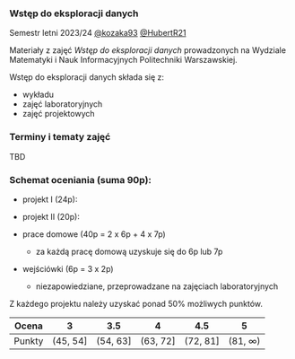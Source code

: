 ### Wstęp do eksploracji danych

Semestr letni 2023/24 [@kozaka93](https://github.com/kozaka93) [@HubertR21](https://github.com/HubertR21) 

Materiały z zajęć *Wstęp do eksploracji danych* prowadzonych na Wydziale Matematyki i Nauk Informacyjnych Politechniki Warszawskiej.

Wstęp do eksploracji danych składa się z:

-   wykładu
-   zajęć laboratoryjnych
-   zajęć projektowych

### Terminy i tematy zajęć 

TBD

### Schemat oceniania (suma 90p):

- projekt I (24p):

- projekt II (20p):

- prace domowe (40p = 2 x 6p + 4 x 7p)
	- za każdą pracę domową uzyskuje się do 6p lub 7p

- wejściówki (6p = 3 x 2p)
	- niezapowiedziane, przeprowadzane na zajęciach laboratoryjnych 
    
    
Z każdego projektu należy uzyskać ponad 50% możliwych punktów.

| Ocena |  3 | 3.5 | 4 | 4.5 | 5 |
|:---:|:---:|:---:|:---:|:---:|:---:|
| Punkty   | (45, 54] | (54, 63] | (63, 72] | (72, 81] | (81, ∞) |
